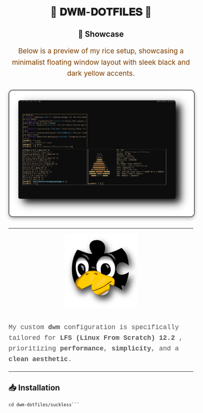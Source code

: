 <div align="center">
  <h1>🌟 <strong>𝐃𝐖𝐌-𝐃𝐎𝐓𝐅𝐈𝐋𝐄𝐒</strong> 🌟</h1>
</div>

<div align="center" style="margin: 30px 0;">
  <h2>🎨 Showcase</h2>
  <p style="font-size: 19px; line-height: 1.6; color: #7c3f00;">
    Below is a preview of my rice setup, showcasing a minimalist floating window layout with sleek black and dark yellow accents.
  </p>
  <img src="pictures/lfsnew.png" alt="Rice Setup Preview" width="600" style="display: block; margin: 29px auto; border: 2px solid #555; border-radius: 12px; box-shadow: 0 4px 10px rgba(0, 0, 0, 0.3);">
</div>

---

<div align="center">
  <img src="pictures/lfs.png" alt="LFS Logo" width="200" style="margin-bottom: 20px;">
</div>

<p style="font-family: 'Courier New', monospace; font-size: 18px; line-height: 1.6; color: #555;">
  My custom <strong>dwm</strong> configuration is specifically tailored for 
  <a href="https://www.linuxfromscratch.org/lfs/view/stable/" target="_blank" style="text-decoration: none; color: inherit;">
    <strong>LFS (Linux From Scratch) 12.2</strong>
  </a>, prioritizing <strong>performance</strong>, <strong>simplicity</strong>, and a <strong>clean aesthetic</strong>.
</p>

---

## 📥 **Installation**

```git clone https://github.com/user7210unix/dwm-dotfiles.git
cd dwm-dotfiles/suckless```
